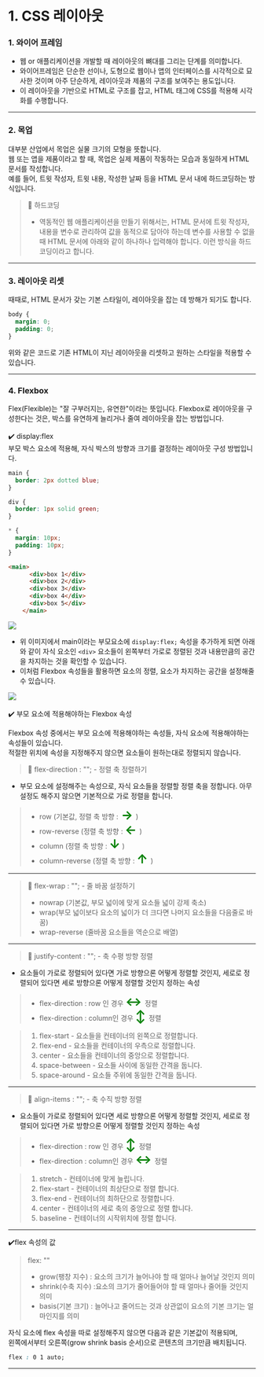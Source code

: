 # 1. CSS 레이아웃

### 1. 와이어 프레임

- 웹 or 애플리케이션을 개발할 때 레이아웃의 뼈대를 그리는 단계를 의미합니다.
- 와이어프레임은 단순한 선이나, 도형으로 웹이나 앱의 인터페이스를 시각적으로 묘사한 것이며 아주 단순하게, 레이아웃과 제품의 구조를 보여주는 용도입니다.
- 이 레이아웃을 기반으로 HTML로 구조를 잡고, HTML 태그에 CSS를 적용해 시각화를 수행합니다.

---

### 2. 목업

대부분 산업에서 목업은 실물 크기의 모형을 뜻합니다.  
웹 또는 앱을 제품이라고 할 때, 목업은 실제 제품이 작동하는 모습과 동일하게 HTML 문서를 작성합니다.  
예를 들어, 트윗 작성자, 트윗 내용, 작성한 날짜 등을 HTML 문서 내에 하드코딩하는 방식입니다.

> 📒 하드코딩
>
> - 역동적인 웹 애플리케이션을 만들기 위해서는, HTML 문서에 트윗 작성자, 내용을 변수로 관리하여 값을 동적으로 담아야 하는데 변수를 사용할 수 없을 때 HTML 문서에 아래와 같이 하나하나 입력해야 합니다. 이런 방식을 하드코딩이라고 합니다.

---

### 3. 레이아웃 리셋

때때로, HTML 문서가 갖는 기본 스타일이, 레이아웃을 잡는 데 방해가 되기도 합니다.

```CSS
body {
  margin: 0;
  padding: 0;
}
```

위와 같은 코드로 기존 HTML이 지닌 레이아웃을 리셋하고 원하는 스타일을 적용할 수 있습니다.

---

### 4. Flexbox

Flex(Flexible)는 "잘 구부러지는, 유연한"이라는 뜻입니다. Flexbox로 레이아웃을 구성한다는 것은, 박스를 유연하게 늘리거나 줄여 레이아웃을 잡는 방법입니다.
<br><br>
✔️ display:flex   
부모 박스 요소에 적용해, 자식 박스의 방향과 크기를 결정하는 레이아웃 구성 방법입니다.

```css
main {
  border: 2px dotted blue;
}

div {
  border: 1px solid green;
}

* {
  margin: 10px;
  padding: 10px;
}
```

```html
<main>
      <div>box 1</div>
      <div>box 2</div>
      <div>box 3</div>
      <div>box 4</div>
      <div>box 5</div>
    </main>
```
<img src="https://postfiles.pstatic.net/MjAyMzA0MTNfMjky/MDAxNjgxMzcxMDM0NTY5.HMz6wEnfSDTVdYLlUIZ-GELDHYqBdJMr8zuidlmBW98g.n6PSh7V0dc4J8IKWTM5IFyFVrjk3q7ITOHkmdWtBwt0g.PNG.dkdnmju/css1.png?type=w773">

- 위 이미지에서 main이라는 부모요소에 ```display:flex;``` 속성을 추가하게 되면    아래와 같이 자식 요소인 ``` <div> ``` 요소들이 왼쪽부터 가로로 정렬된 것과 내용만큼의 공간을 차지하는 것을 확인할 수 있습니다.   
- 이처럼 Flexbox 속성들을 활용하면 요소의 정렬, 요소가 차지하는 공간을 설정해줄 수 있습니다. 

<img src = "https://postfiles.pstatic.net/MjAyMzA0MTNfNDcg/MDAxNjgxMzcxMDM0NTc1.iHOSGlLn95JzaGacKSbjHNJ3seDeAE_zEYkWu1SHMl8g.530jMRFX3q9twQW_Y43I_gEQva4bifbXIQNY059spSUg.PNG.dkdnmju/css2.png?type=w773">
<br> <br>
✔️ 부모 요소에 적용해야하는 Flexbox 속성   

Flexbox 속성 중에서는 부모 요소에 적용해야하는 속성들, 자식 요소에 적용해야하는 속성들이 있습니다.  
적절한 위치에 속성을 지정해주지 않으면 요소들이 원하는대로 정렬되지 않습니다.

> 💫 flex-direction : ""; - 정렬 축 정렬하기   
- 부모 요소에 설정해주는 속성으로, 자식 요소들을 정렬할 정렬 축을 정합니다. 아무 설정도 해주지 않으면 기본적으로 가로 정렬을 합니다.
> - row (기본값, 정렬 축 방향 :<span style="color:#008000;  font-weight:bold; font-size:25px"> → </span>)
> - row-reverse (정렬 축 방향 : <span style="color:#008000;  font-weight:bold; font-size:25px">← </span>)
> - column (정렬 축 방향 : <span style="color:#008000;  font-weight:bold; font-size:25px">↓</span> )
> - column-reverse (정렬 축 방향 : <span style="color:#008000;  font-weight:bold; font-size:25px">↑ </span> )

---

> 💫 flex-wrap : ""; - 줄 바꿈 설정하기
> - nowrap (기본값, 부모 넓이에 맞게 요소들 넓이 강제 축소)
> - wrap(부모 넓이보다 요소의 넓이가 더 크다면 나머지 요소들을 다음줄로 바꿈)
> - wrap-reverse (줄바꿈 요소들을 역순으로 배열)

---

> 💫 justify-content : "";  -  축 수평 방향 정렬
- 요소들이 가로로 정렬되어 있다면 가로 방향으론 어떻게 정렬할 것인지, 세로로 정렬되어 있다면 세로 방향으론 어떻게 정렬할 것인지 정하는 속성
> - flex-direction : row 인 경우 <span style="color:#008000;  font-weight:bold; font-size:25px"> ↔ </span> 정렬 
> -  flex-direction : column인 경우 <span style="color:#008000;  font-weight:bold; font-size:25px"> ↕️ </span> 정렬 

> 1. flex-start - 요소들을 컨테이너의 왼쪽으로 정렬합니다.
> 2. flex-end  - 요소들을 컨테이너의 우측으로 정렬합니다.
> 3. center  - 요소들을 컨테이너의 중앙으로 정렬합니다.
> 4. space-between  - 요소들 사이에 동일한 간격을 둡니다.
> 5. space-around - 요소들 주위에 동일한 간격을 둡니다.
    
---

> 💫 align-items : ""; - 축 수직 방향 정렬
-  요소들이 가로로 정렬되어 있다면 세로 방향으론 어떻게 정렬할 것인지, 세로로 정렬되어 있다면 가로 방향으론 어떻게 정렬할 것인지 정하는 속성
> - flex-direction : row 인 경우 <span style="color:#008000;  font-weight:bold; font-size:25px"> ↕️ </span> 정렬 
>-  flex-direction : column인 경우 <span style="color:#008000;  font-weight:bold; font-size:25px"> ↔ </span> 정렬 

> 1. stretch -  컨테이너에 맞게 늘립니다.
> 2. flex-start - 컨테이너의 최상단으로 정렬 합니다.
> 3. flex-end - 컨테이너의 최하단으로 정렬합니다.
> 4. center - 컨테이너의 세로 축의 중앙으로 정렬 합니다.
> 5. baseline - 컨테이너의 시작위치에 정렬 합니다.

---

✔️flex 속성의 값
> flex: ""
>- grow(팽창 지수) : 요소의 크기가 늘어나야 할 때 얼마나 늘어날 것인지 의미
>- shrink(수축 지수) :요소의 크기가 줄어들어야 할 때 얼마나 줄어들 것인지 의미
>- basis(기본 크기) : 늘어나고 줄어드는 것과 상관없이 요소의 기본 크기는 얼마인지를 의미

자식 요소에 flex 속성을 따로 설정해주지 않으면 다음과 같은 기본값이 적용되며,   
 왼쪽에서부터 오른쪽(grow shrink basis 순서)으로 콘텐츠의 크기만큼 배치됩니다.
```css
flex : 0 1 auto;
```





---